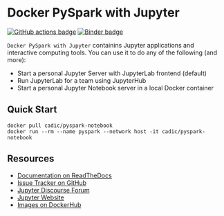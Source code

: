 # Docker PySpark with Jupyter

[![GitHub actions badge](https://github.com/JeanMaximilienCadic/pyspark-notebook/workflows/PySpark%20Docker%20Image/badge.svg)](https://github.com/JeanMaximilienCadic/pyspark-notebook/workflows/PySpark%20Docker%20Image/badge.svg "Docker images build status")
[![Binder badge](https://static.mybinder.org/badge_logo.svg)](https://mybinder.org/v2/gh/JeanMaximilienCadic/pyspark-notebook/master "Launch a cadic/pyspark-notebook container on mybinder.org")


`Docker PySpark with Jupyter` containins Jupyter applications and interactive computing tools.
You can use it to do any of the following (and more):

- Start a personal Jupyter Server with JupyterLab frontend (default)
- Run JupyterLab for a team using JupyterHub
- Start a personal Jupyter Notebook server in a local Docker container

## Quick Start
```
docker pull cadic/pyspark-notebook
docker run --rm --name pyspark --network host -it cadic/pyspark-notebook
```
## Resources

- [Documentation on ReadTheDocs](https://jupyter-docker-stacks.readthedocs.io/en/latest/)
- [Issue Tracker on GitHub](https://github.com/jupyter/docker-stacks)
- [Jupyter Discourse Forum](https://discourse.jupyter.org/)
- [Jupyter Website](https://jupyter.org)
- [Images on DockerHub](https://hub.docker.com/u/jupyter)
